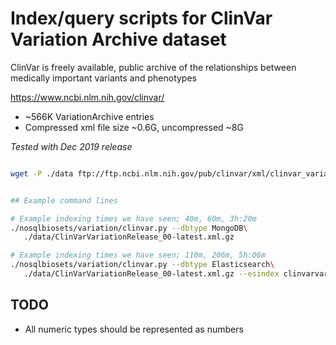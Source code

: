 # Index/query scripts for ClinVar Variation Archive dataset

ClinVar is freely available, public archive of the relationships
between medically important variants and phenotypes​

https://www.ncbi.nlm.nih.gov/clinvar/

* ~566K VariationArchive entries
* Compressed xml file size ~0.6G, uncompressed ~8G

_Tested with Dec 2019 release_

```bash

wget -P ./data ftp://ftp.ncbi.nlm.nih.gov/pub/clinvar/xml/clinvar_variation/ClinVarVariationRelease_00-latest.xml.gz


## Example command lines

# Example indexing times we have seen; 40m, 60m, 3h:20m
./nosqlbiosets/variation/clinvar.py --dbtype MongoDB\
   ./data/ClinVarVariationRelease_00-latest.xml.gz

# Example indexing times we have seen; 110m, 206m, 5h:06m
./nosqlbiosets/variation/clinvar.py --dbtype Elasticsearch\
   ./data/ClinVarVariationRelease_00-latest.xml.gz --esindex clinvarvariation

```

## TODO
- All numeric types should be represented as numbers
